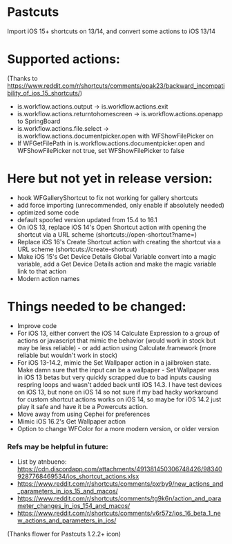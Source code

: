 # Pastcuts
Import iOS 15+ shortcuts on 13/14, and convert some actions to iOS 13/14

# Supported actions:

(Thanks to https://www.reddit.com/r/shortcuts/comments/opak23/backward_incompatibility_of_ios_15_shortcuts/)

- is.workflow.actions.output -> is.workflow.actions.exit
- is.workflow.actions.returntohomescreen -> is.workflow.actions.openapp to SpringBoard
- is.workflow.actions.file.select -> is.workflow.actions.documentpicker.open with WFShowFilePicker on
- If WFGetFilePath in is.workflow.actions.documentpicker.open and WFShowFilePicker not true, set WFShowFilePicker to false

# Here but not yet in release version:

- hook WFGalleryShortcut to fix not working for gallery shortcuts
- add force importing (unrecommended, only enable if absolutely needed)
- optimized some code
- default spoofed version updated from 15.4 to 16.1
- On iOS 13, replace iOS 14's Open Shortcut action with opening the shortcut via a URL scheme (shortcuts://open-shortcut?name=)
- Replace iOS 16's Create Shortcut action with creating the shortcut via a URL scheme (shortcuts://create-shortcut)
- Make iOS 15's Get Device Details Global Variable convert into a magic variable, add a Get Device Details action and make the magic variable link to that action
- Modern action names

# Things needed to be changed:

- Improve code
- For iOS 13, either convert the iOS 14 Calculate Expression to a group of actions or javascript that mimic the behavior (would work in stock but may be less reliable) - or add action using Calculate.framework (more reliable but wouldn't work in stock)
- For iOS 13-14.2, mimic the Set Wallpaper action in a jailbroken state. Make damn sure that the input can be a wallpaper - Set Wallpaper was in iOS 13 betas but very quickly scrapped due to bad inputs causing respring loops and wasn't added back until iOS 14.3. I have test devices on iOS 13, but none on iOS 14 so not sure if my bad hacky workaround for custom shortcut actions works on iOS 14, so maybe for iOS 14.2 just play it safe and have it be a Powercuts action.
- Move away from using Cephei for preferences
- Mimic iOS 16.2's Get Wallpaper action
- Option to change WFColor for a more modern version, or older version


### Refs may be helpful in future:

- List by atnbueno: https://cdn.discordapp.com/attachments/491381450306748426/983409287768469534/ios_shortcut_actions.xlsx
- https://www.reddit.com/r/shortcuts/comments/pxrby9/new_actions_and_parameters_in_ios_15_and_macos/
- https://www.reddit.com/r/shortcuts/comments/tg9k6n/action_and_parameter_changes_in_ios_154_and_macos/
- https://www.reddit.com/r/shortcuts/comments/v6r57z/ios_16_beta_1_new_actions_and_parameters_in_ios/

(Thanks flower for Pastcuts 1.2.2+ icon)
